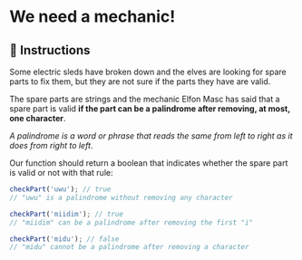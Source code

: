 # We need a mechanic!

## 🔢 Instructions

Some electric sleds have broken down and the elves are looking for spare parts to fix them, but they are not sure if the parts they have are valid.

The spare parts are strings and the mechanic Elfon Masc has said that a spare part is valid **if the part can be a palindrome after removing, at most, one character**.

_A palindrome is a word or phrase that reads the same from left to right as it does from right to left_.

Our function should return a boolean that indicates whether the spare part is valid or not with that rule:

```javascript
checkPart('uwu'); // true
// "uwu" is a palindrome without removing any character

checkPart('miidim'); // true
// "miidim" can be a palindrome after removing the first "i"

checkPart('midu'); // false
// "midu" cannot be a palindrome after removing a character
```
